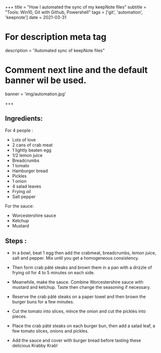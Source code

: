 +++
title = "How I automated the sync of my keepNote files"
subtitle = "Tools: Win10, Git with Github, Powershell"
tags = ['git', 'automation', 'keepnote']
date = 2021-03-31

# For description meta tag
description = "Automated sync of keepNote files"

# Comment next line and the default banner wil be used.
banner = 'img/automation.jpg'

+++

## Ingredients:

For 4 people :
- Lots of love
- 2 cans of crab meat
- 1 lightly beaten egg
- 1/2 lemon juice
- Breadcrumbs
- 1 tomato
- Hamburger bread
- Pickles
- 1 onion
- 4 salad leaves
- Frying oil
- Salt pepper

For the sauce:
- Worcestershire sauce
- Ketchup
- Mustard

## Steps :

- In a bowl, beat 1 egg then add the crabmeat, breadcrumbs, lemon juice, salt and pepper. Mix until you get a homogeneous consistency.

- Then form crab pâté steaks and brown them in a pan with a drizzle of frying oil for 4 to 5 minutes on each side.

- Meanwhile, make the sauce. Combine Worcestershire sauce with mustard and ketchup. Taste then change the seasoning if necessary.

- Reserve the crab pâté steaks on a paper towel and then brown the burger buns for a few minutes.

- Cut the tomato into slices, mince the onion and cut the pickles into pieces.

- Place the crab pâté steaks on each burger bun, then add a salad leaf, a few tomato slices, onions and pickles.

- Add the sauce and cover with burger bread before tasting these delicious Krabby Krab!

